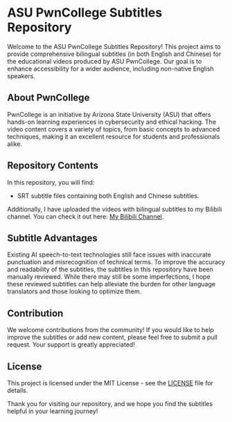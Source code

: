 # ASU PwnCollege Subtitles Repository

Welcome to the ASU PwnCollege Subtitles Repository! This project aims to provide comprehensive bilingual subtitles (in both English and Chinese) for the educational videos produced by ASU PwnCollege. Our goal is to enhance accessibility for a wider audience, including non-native English speakers.

## About PwnCollege

PwnCollege is an initiative by Arizona State University (ASU) that offers hands-on learning experiences in cybersecurity and ethical hacking. The video content covers a variety of topics, from basic concepts to advanced techniques, making it an excellent resource for students and professionals alike.

## Repository Contents

In this repository, you will find:
- SRT subtitle files containing both English and Chinese subtitles.

Additionally, I have uploaded the videos with bilingual subtitles to my Bilibili channel. You can check it out here: [My Bilibili Channel](https://space.bilibili.com/73800460/lists/4048783?type=season).

## Subtitle Advantages

Existing AI speech-to-text technologies still face issues with inaccurate punctuation and misrecognition of technical terms. To improve the accuracy and readability of the subtitles, the subtitles in this repository have been manually reviewed. While there may still be some imperfections, I hope these reviewed subtitles can help alleviate the burden for other language translators and those looking to optimize them.

## Contribution

We welcome contributions from the community! If you would like to help improve the subtitles or add new content, please feel free to submit a pull request. Your support is greatly appreciated!

## License

This project is licensed under the MIT License - see the [LICENSE](LICENSE) file for details.

Thank you for visiting our repository, and we hope you find the subtitles helpful in your learning journey!
